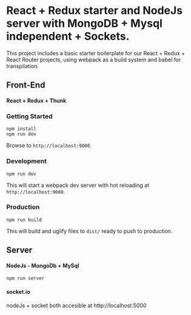 # React + Redux starter and NodeJs server with MongoDB + Mysql independent + Sockets.

This project includes a basic starter boilerplate for our React + Redux +
React Router projects, using webpack as a build system and babel for
transpilation.

## Front-End

#### React + Redux + Thunk

### Getting Started

```
npm install
npm run dev
```

Browse to `http://localhost:9000`.

### Development

```
npm run dev
```

This will start a webpack dev server with hot reloading at
`http://localhost:9000`.

### Production

```
npm run build
```

This will build and uglify files to `dist/` ready to push to production.


## Server

#### NodeJs - MongoDb + MySql

```
npm run server
```

#### socket.io

nodeJs + socket both accesible at http://localhost:5000
